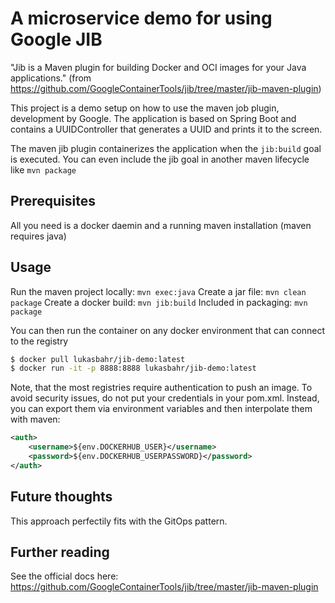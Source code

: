 # A microservice demo for using Google JIB

"Jib is a Maven plugin for building Docker and OCI images for your Java applications."
(from https://github.com/GoogleContainerTools/jib/tree/master/jib-maven-plugin)

This project is a demo setup on how to use the maven job plugin, development by Google. 
The application is based on Spring Boot and contains a UUIDController that generates a UUID and prints it to the screen.

The maven jib plugin containerizes the application when the `jib:build` goal is executed. You can even include the jib goal 
in another maven lifecycle like `mvn package`

## Prerequisites

All you need is a docker daemin and a running maven installation (maven requires java)

## Usage

Run the maven project locally: `mvn exec:java`
Create a jar file: `mvn clean package`
Create a docker build: `mvn jib:build`
Included in packaging: `mvn package`
 
You can then run the container on any docker environment that can connect to the registry

```sh
$ docker pull lukasbahr/jib-demo:latest
$ docker run -it -p 8888:8888 lukasbahr/jib-demo:latest
```
Note, that the most registries require authentication to push an image. 
To avoid security issues, do not put your credentials in your pom.xml. Instead, you can export them via environment variables and 
then interpolate them with maven:

```xml
<auth>
    <username>${env.DOCKERHUB_USER}</username>
    <password>${env.DOCKERHUB_USERPASSWORD}</password>
</auth>
```

## Future thoughts

This approach perfectily fits with the GitOps pattern.

## Further reading
See the official docs here: https://github.com/GoogleContainerTools/jib/tree/master/jib-maven-plugin